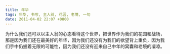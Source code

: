 ```yaml
---
title: 年华
tags: 年华, 书写, 主人翁, 花园, 老境, 一句
date: 2011-04-02 22:07 +0800
---
```



为什么我们还可以以主人翁的心态看待这个世界，把世界作为我们的花园和战场，那是因为我们还在最美好的年华，因为我们还没有为我们的欲望背上重负，因为我们手中仍握着无限的可能性，因为我们还没有迎来自己中年的窝囊和老境的凄凉。

